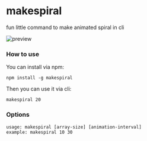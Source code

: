# makespiral
fun little command to make animated spiral in cli

![preview](https://i.imgur.com/XS8g7R8.gif)

### How to use
You can install via npm:
```
npm install -g makespiral
```

Then you can use it via cli:
```
makespiral 20
```

### Options
```
usage: makespiral [array-size] [animation-interval]
example: makespiral 10 30
```